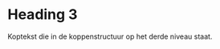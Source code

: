 <!-- @license CC0-1.0 -->

# Heading 3

Koptekst die in de koppenstructuur op het derde niveau staat.
